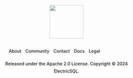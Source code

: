 <style scoped>
  .VPFooter {
    position: relative;
    z-index: var(--vp-z-index-footer);
    border-top: 1px solid var(--vp-c-gutter);
    padding: 32px 24px;
    background-color: var(--vp-c-bg);
    margin-bottom: 0.5rem;
  }

  .VPFooter.has-sidebar {
    display: none;
  }

  .VPFooter :deep(a) {
    text-decoration-line: underline;
    text-underline-offset: 2px;
    transition: color 0.25s;
  }

  .VPFooter :deep(a:hover) {
    color: var(--vp-c-text-1);
  }

  @media (min-width: 768px) {
    .VPFooter {
      padding: 32px;
    }
  }

  .container {
    margin: 0 auto;
    max-width: var(--vp-layout-max-width);
    text-align: center;
  }

  .message,
  .copyright {
    line-height: 24px;
    font-size: 14px;
    font-weight: 500;
    color: var(--vp-c-text-2);
  }

  .VPFooter p {
  margin-bottom: 12px;
  }
  .VPFooter p.footer-nav {
    display: flex;
    flex-direction: row;
    justify-content: center;
  }
  .VPFooter .footer-nav-inner {
    flex-direction: row;
    align-items: center;
    margin: 0.2rem 0;
  }
  @media (max-width: 449px) {
    .VPFooter p.footer-nav {
      flex-direction: column;
    }
  }
  .VPFooter p.footer-nav a {
    margin: 0.3rem;
  }
  .VPFooter p.footer-nav .vpi-social-github,
  .VPFooter p.footer-nav .vpi-social-discord {
    display: inline-block;
    width: 1.24rem;
    height: 1.24rem;
    position: relative;
  }
  .VPFooter p.footer-nav .vpi-social-github,
  .VPFooter p.footer-nav .vpi-social-discord {
    margin: 2px 4px -5px 0;
  }

  .VPFooter .footer-logo {
    text-align: center;
    width: 100%;
  }
  .VPFooter .footer-logo img {
    width: 108px;
    margin: 12px auto;
  }
  .VPFooter a {
    text-decoration: none !important;
    color: var(--vp-c-indigo-1);
  }
</style>

<footer class="VPFooter">
  <div class="container">
    <p class="footer-logo">
      <img src="/img/brand/logo.svg">
    </p>
    <p class="footer-nav message">
      <span class="footer-nav-inner">
        <a href="/about">
          About</a>
        <a href="/about/community">
          Community</a>
        <a href="/about/contact">
          Contact</a>&nbsp;
      </span>
      <span class="footer-nav-inner">
        <a href="/guides">
          Docs</a>
        <a href="/about/terms">
          Legal</a>&nbsp;
        <a href="https://github.com/electric-sql">
          <span class="vpi-social-github"></span></a>
        <a href="https://discord.electric-sql.com">
          <span class="vpi-social-discord"></span></a>
      </span>
    </p>
    <p class="copyright">
      Released under the
      <a href="https://github.com/electric-sql/electric/blob/main/LICENSE" target="_blank">
        Apache 2.0</a>
      License.
      <span class="no-wrap">
        Copyright © 2024
        <a href="https://find-and-update.company-information.service.gov.uk/company/13573370" target="_blank">
          ElectricSQL</a>.
      </span>
    </p>
  </div>
</footer>
